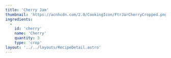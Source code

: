 ```yaml
---
title: 'Cherry Jam'
thumbnail: 'https://acnhcdn.com/2.0/CookingIcon/FtrJarCherryCropped.png'
ingredients:
  -
    id: 'cherry'
    name: 'Cherry'
    quantity: 3
    type: 'crop'
layout: '../../layouts/RecipeDetail.astro'
---
```

